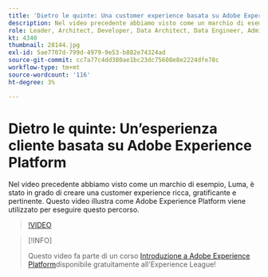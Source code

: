 ```yaml
---
title: 'Dietro le quinte: Una customer experience basata su Adobe Experience Platform'
description: Nel video precedente abbiamo visto come un marchio di esempio, Luma, è stato in grado di creare una customer experience ricca, gratificante e pertinente. Questo video illustra come Adobe Experience Platform viene utilizzato per eseguire questo percorso.
role: Leader, Architect, Developer, Data Architect, Data Engineer, Admin, User
kt: 4340
thumbnail: 28144.jpg
exl-id: 5ae7707d-799d-4979-9e53-b882e74324ad
source-git-commit: cc7a77c4dd380ae1bc23dc75608e8e2224dfe78c
workflow-type: tm+mt
source-wordcount: '116'
ht-degree: 3%

---
```


# Dietro le quinte: Un’esperienza cliente basata su Adobe Experience Platform

Nel video precedente abbiamo visto come un marchio di esempio, Luma, è stato in grado di creare una customer experience ricca, gratificante e pertinente. Questo video illustra come Adobe Experience Platform viene utilizzato per eseguire questo percorso.

>[!VIDEO](https://video.tv.adobe.com/v/28144?quality=12&learn=on)

>[!INFO]
>
> Questo video fa parte di un corso [Introduzione a Adobe Experience Platform](https://experienceleague.adobe.com/?recommended=ExperiencePlatform-U-1-2020.1)disponibile gratuitamente all&#39;Experience League!

